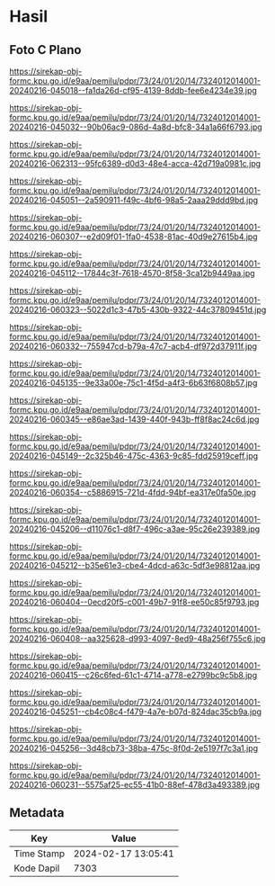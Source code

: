 # Hasil

## Foto C Plano

https://sirekap-obj-formc.kpu.go.id/e9aa/pemilu/pdpr/73/24/01/20/14/7324012014001-20240216-045018--fa1da26d-cf95-4139-8ddb-fee6e4234e39.jpg

https://sirekap-obj-formc.kpu.go.id/e9aa/pemilu/pdpr/73/24/01/20/14/7324012014001-20240216-045032--90b06ac9-086d-4a8d-bfc8-34a1a66f6793.jpg

https://sirekap-obj-formc.kpu.go.id/e9aa/pemilu/pdpr/73/24/01/20/14/7324012014001-20240216-062313--95fc6389-d0d3-48e4-acca-42d719a0981c.jpg

https://sirekap-obj-formc.kpu.go.id/e9aa/pemilu/pdpr/73/24/01/20/14/7324012014001-20240216-045051--2a590911-f49c-4bf6-98a5-2aaa29ddd9bd.jpg

https://sirekap-obj-formc.kpu.go.id/e9aa/pemilu/pdpr/73/24/01/20/14/7324012014001-20240216-060307--e2d09f01-1fa0-4538-81ac-40d9e27615b4.jpg

https://sirekap-obj-formc.kpu.go.id/e9aa/pemilu/pdpr/73/24/01/20/14/7324012014001-20240216-045112--17844c3f-7618-4570-8f58-3ca12b9449aa.jpg

https://sirekap-obj-formc.kpu.go.id/e9aa/pemilu/pdpr/73/24/01/20/14/7324012014001-20240216-060323--5022d1c3-47b5-430b-9322-44c37809451d.jpg

https://sirekap-obj-formc.kpu.go.id/e9aa/pemilu/pdpr/73/24/01/20/14/7324012014001-20240216-060332--755947cd-b79a-47c7-acb4-df972d37911f.jpg

https://sirekap-obj-formc.kpu.go.id/e9aa/pemilu/pdpr/73/24/01/20/14/7324012014001-20240216-045135--9e33a00e-75c1-4f5d-a4f3-6b63f6808b57.jpg

https://sirekap-obj-formc.kpu.go.id/e9aa/pemilu/pdpr/73/24/01/20/14/7324012014001-20240216-060345--e86ae3ad-1439-440f-943b-ff8f8ac24c6d.jpg

https://sirekap-obj-formc.kpu.go.id/e9aa/pemilu/pdpr/73/24/01/20/14/7324012014001-20240216-045149--2c325b46-475c-4363-9c85-fdd25919ceff.jpg

https://sirekap-obj-formc.kpu.go.id/e9aa/pemilu/pdpr/73/24/01/20/14/7324012014001-20240216-060354--c5886915-721d-4fdd-94bf-ea317e0fa50e.jpg

https://sirekap-obj-formc.kpu.go.id/e9aa/pemilu/pdpr/73/24/01/20/14/7324012014001-20240216-045206--d11076c1-d8f7-496c-a3ae-95c26e239389.jpg

https://sirekap-obj-formc.kpu.go.id/e9aa/pemilu/pdpr/73/24/01/20/14/7324012014001-20240216-045212--b35e61e3-cbe4-4dcd-a63c-5df3e98812aa.jpg

https://sirekap-obj-formc.kpu.go.id/e9aa/pemilu/pdpr/73/24/01/20/14/7324012014001-20240216-060404--0ecd20f5-c001-49b7-91f8-ee50c85f9793.jpg

https://sirekap-obj-formc.kpu.go.id/e9aa/pemilu/pdpr/73/24/01/20/14/7324012014001-20240216-060408--aa325628-d993-4097-8ed9-48a256f755c6.jpg

https://sirekap-obj-formc.kpu.go.id/e9aa/pemilu/pdpr/73/24/01/20/14/7324012014001-20240216-060415--c26c6fed-61c1-4714-a778-e2799bc9c5b8.jpg

https://sirekap-obj-formc.kpu.go.id/e9aa/pemilu/pdpr/73/24/01/20/14/7324012014001-20240216-045251--cb4c08c4-f479-4a7e-b07d-824dac35cb9a.jpg

https://sirekap-obj-formc.kpu.go.id/e9aa/pemilu/pdpr/73/24/01/20/14/7324012014001-20240216-045256--3d48cb73-38ba-475c-8f0d-2e5197f7c3a1.jpg

https://sirekap-obj-formc.kpu.go.id/e9aa/pemilu/pdpr/73/24/01/20/14/7324012014001-20240216-060231--5575af25-ec55-41b0-88ef-478d3a493389.jpg


## Metadata

| Key        | Value               |
| ---------- | ------------------- |
| Time Stamp | 2024-02-17 13:05:41 |
| Kode Dapil | 7303                |



